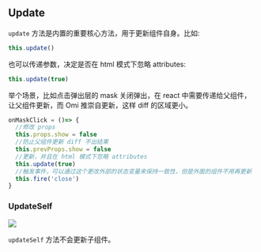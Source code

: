 
## Update

`update` 方法是内置的重要核心方法，用于更新组件自身。比如:

```js
this.update()
```

也可以传递参数，决定是否在 html 模式下忽略 attributes:

```js
this.update(true)
```

举个场景，比如点击弹出层的 mask 关闭弹出，在 react 中需要传递给父组件，让父组件更新，而 Omi 推崇自更新，这样 diff 的区域更小。

```js
onMaskClick = ()=> {
  //修改 props
  this.props.show = false
  //防止父组件更新 diff 不出结果
  this.prevProps.show = false
  //更新，并且在 html 模式下忽略 attributes
  this.update(true)
  //触发事件，可以通过这个更改外部的状态变量来保持一致性，但是外面的组件不用再更新
  this.fire('close')
}
```

### UpdateSelf

![](https://github.com/Tencent/omi/raw/master/assets/update.png)

`updateSelf` 方法不会更新子组件。